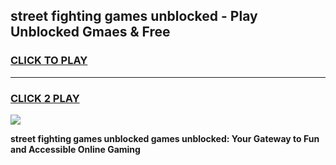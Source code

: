 
## street fighting games unblocked - Play Unblocked Gmaes & Free
<h3>
<a href="https://news.freeplayer.one?title=street_fighting_games_unblocked&ref=23F">CLICK TO PLAY</a></h3>
<hr>

<h3>
<a href="https://news.freeplayer.one?title=street_fighting_games_unblocked&ref=23F">CLICK 2 PLAY</a>
  
</h3>

<a href="https://news.freeplayer.one?title=street_fighting_games_unblocked&ref=23F/"><img src="https://clearcache.store/games.png"></a>


**street fighting games unblocked games unblocked: Your Gateway to Fun and Accessible Online Gaming**
